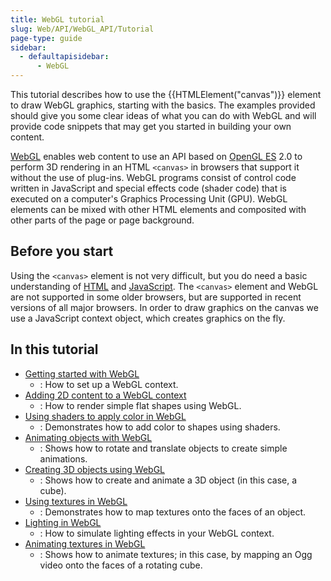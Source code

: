 ```yaml
---
title: WebGL tutorial
slug: Web/API/WebGL_API/Tutorial
page-type: guide
sidebar:
  - defaultapisidebar:
      - WebGL
---
```


This tutorial describes how to use the {{HTMLElement("canvas")}} element to draw WebGL graphics, starting with the basics. The examples provided should give you some clear ideas of what you can do with WebGL and will provide code snippets that may get you started in building your own content.

[WebGL](https://www.khronos.org/webgl/) enables web content to use an API based on [OpenGL ES](https://www.khronos.org/opengles/) 2.0 to perform 3D rendering in an HTML `<canvas>` in browsers that support it without the use of plug-ins. WebGL programs consist of control code written in JavaScript and special effects code (shader code) that is executed on a computer's Graphics Processing Unit (GPU). WebGL elements can be mixed with other HTML elements and composited with other parts of the page or page background.

## Before you start

Using the `<canvas>` element is not very difficult, but you do need a basic understanding of [HTML](/en-US/docs/Web/HTML) and [JavaScript](/en-US/docs/Web/JavaScript). The `<canvas>` element and WebGL are not supported in some older browsers, but are supported in recent versions of all major browsers. In order to draw graphics on the canvas we use a JavaScript context object, which creates graphics on the fly.

## In this tutorial

- [Getting started with WebGL](/en-US/docs/Web/API/WebGL_API/Tutorial/Getting_started_with_WebGL)
  - : How to set up a WebGL context.
- [Adding 2D content to a WebGL context](/en-US/docs/Web/API/WebGL_API/Tutorial/Adding_2D_content_to_a_WebGL_context)
  - : How to render simple flat shapes using WebGL.
- [Using shaders to apply color in WebGL](/en-US/docs/Web/API/WebGL_API/Tutorial/Using_shaders_to_apply_color_in_WebGL)
  - : Demonstrates how to add color to shapes using shaders.
- [Animating objects with WebGL](/en-US/docs/Web/API/WebGL_API/Tutorial/Animating_objects_with_WebGL)
  - : Shows how to rotate and translate objects to create simple animations.
- [Creating 3D objects using WebGL](/en-US/docs/Web/API/WebGL_API/Tutorial/Creating_3D_objects_using_WebGL)
  - : Shows how to create and animate a 3D object (in this case, a cube).
- [Using textures in WebGL](/en-US/docs/Web/API/WebGL_API/Tutorial/Using_textures_in_WebGL)
  - : Demonstrates how to map textures onto the faces of an object.
- [Lighting in WebGL](/en-US/docs/Web/API/WebGL_API/Tutorial/Lighting_in_WebGL)
  - : How to simulate lighting effects in your WebGL context.
- [Animating textures in WebGL](/en-US/docs/Web/API/WebGL_API/Tutorial/Animating_textures_in_WebGL)
  - : Shows how to animate textures; in this case, by mapping an Ogg video onto the faces of a rotating cube.
